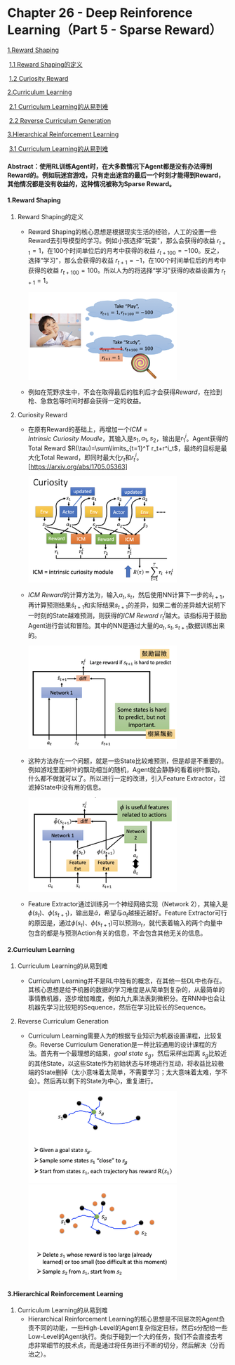 # Chapter 26 - Deep Reinforence Learning（Part 5 - Sparse Reward）

[1.Reward Shaping](#1)

​		[1.1 Reward Shaping的定义](#1.1)

​		[1.2 Curiosity Reward](#1.2)

[2.Curriculum Learning](#2)

​		[2.1 Curriculum Learning的从易到难](#2.1)

​		[2.2 Reverse Curriculum Generation](#2.2)

[3.Hierarchical Reinforcement Learning](#3)

​		[3.1 Curriculum Learning的从易到难](#3.1)

#### Abstract：使用RL训练Agent时，在大多数情况下Agent都是没有办法得到Reward的。例如玩迷宫游戏，只有走出迷宫的最后一个时刻才能得到Reward，其他情况都是没有收益的，这种情况被称为Sparse Reward。



#### <span name="1">1.Reward Shaping</span>

1. <span name="1.1">Reward Shaping的定义</span>

   - Reward Shaping的核心思想是根据现实生活的经验，人工的设置一些Reward去引导模型的学习。例如小孩选择“玩耍"，那么会获得的收益 $r_{t+1}=1$，在100个时间单位后的月考中获得的收益 $r_{t+100}=-100$。反之，选择“学习"，那么会获得的收益 $r_{t+1}=-1$，在100个时间单位后的月考中获得的收益 $r_{t+100}=100$。所以人为的将选择“学习"获得的收益设置为 $r_{t+1}=1$。

     <img src="./image-20200901090716282.png" alt="image-20200901090716282" style="zoom: 33%;" />
     
   - 例如在荒野求生中，不会在取得最后的胜利后才会获得$Reward$，在捡到枪、急救包等时间时都会获得一定的收益。
   
       
   
2. <span name="1.2">Curiosity Reward</span>

   - 在原有Reward的基础上，再增加一个$ICM=Intrinsic\ Curiosity\ Moudle$，其输入是$s_1,a_1,s_2$，输出是$r^i_1$。Agent获得的Total Reward $R(\tau)=\sum\limits_{t=1}^T r_t+r^i_t$，最终的目标是最大化Total Reward，即同时最大化$r_t$和$r^i_t$。[https://arxiv.org/abs/1705.05363]

     <img src="./image-20200901094104755.png" alt="image-20200901094104755" style="zoom:33%;" />

   - $ICM\ Reward$的计算方法为，输入$a_t,s_t$，然后使用NN计算下一步的$\hat{s}_{t+1}$，再计算预测结果$\hat{s}_{t+1}$和实际结果$s_{t+1}$的差异，如果二者的差异越大说明下一时刻的State越难预测，则获得的$ICM\ Reward\  r^i_t$越大。该指标用于鼓励Agent进行尝试和冒险。其中的NN是通过大量的$a_t,s_t,s_{t+1}$数据训练出来的。
   
     <img src="./image-20200901100500845.png" alt="image-20200901100500845" style="zoom:33%;" />
   
   - 这种方法存在一个问题，就是一些State比较难预测，但是却是不重要的。例如游戏里面树叶的飘动相当的随机，Agent就会静静的看着树叶飘动，什么都不做就可以了。所以进行一定的改进，引入Feature Extractor，过滤掉State中没有用的信息。
   
     <img src="./image-20200901100746686.png" alt="image-20200901100746686" style="zoom:33%;" />
   
   - Feature Extractor通过训练另一个神经网络实现（Network 2），其输入是$\phi(s_t)、\phi(s_{t+1})$，输出是$\hat{a}$，希望与$a_t$越接近越好。Feature Extractor可行的原因是，通过$\phi(s_t)、\phi(s_{t+1})$可以预测$a_t$，就代表着输入的两个向量中包含的都是与预测Action有关的信息，不会包含其他无关的信息。
   
   


#### <span name="2">2.Curriculum Learning</span>

1. <span name="2.1">Curriculum Learning的从易到难</span>

   - Curriculum Learning并不是RL中独有的概念，在其他一些DL中也存在。其核心思想是给予机器的数据的学习难度是从简单到复杂的，从最简单的事情教机器，逐步增加难度，例如九九乘法表到微积分。在RNN中也会让机器先学习比较短的Sequence，然后在学习比较长的Sequence。

2. <span name="2.2">Reverse Curriculum Generation</span>

   - Curriculum Learning需要人为的根据专业知识为机器设置课程，比较复杂。Reverse Curriculum Generation是一种比较通用的设计课程的方法。首先有一个最理想的结果，$goal\ state\ s_g$，然后采样出距离 $s_g$比较近的其他State，以这些State作为初始状态与环境进行互动，将收益比较极端的State删掉（太小意味着太简单，不需要学习；太大意味着太难，学不会）。然后再以剩下的State为中心，重复进行。

     <img src="./image-20200901103220350.png" alt="image-20200901103220350" style="zoom:33%;" />
     
     <img src="./image-20200901103240400.png" alt="image-20200901103240400" style="zoom:33%;" />
     
     

#### <span name="3">3.Hierarchical Reinforcement Learning</span>

1. <span name="3.1">Curriculum Learning的从易到难</span>
   - Hierarchical Reinforcement Learning的核心思想是不同层次的Agent负责不同的功能，一些High-Level的Agent复杂指定目标，然后s分配给一些Low-Level的Agent执行。类似于碰到一个大的任务，我们不会直接去考虑非常细节的技术点，而是通过将任务进行不断的切分，然后解决（分而治之）。